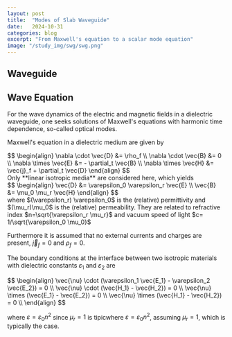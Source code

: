 ```yaml
---
layout: post
title:  "Modes of Slab Waveguide"
date:   2024-10-31
categories: blog
excerpt: "From Maxwell's equation to a scalar mode equation"
image: "/study_img/swg/swg.png"
---
```


<head>
<script type="text/x-mathjax-config"> MathJax.Hub.Config({ TeX: { equationNumbers: { autoNumber: "all" } } }); </script>
       <script type="text/x-mathjax-config">
         MathJax.Hub.Config({
           tex2jax: {
             inlineMath: [ ['$','$'], ["\\(","\\)"] ],
             displayMath: [['$$','$$']],
             processEscapes: true
           }
         });
       </script>
       <script src="https://cdn.mathjax.org/mathjax/latest/MathJax.js?config=TeX-AMS-MML_HTMLorMML" type="text/javascript"></script>
</head>

## Waveguide

## Wave Equation

For the wave dynamics of the electric and magnetic fields in a dielectric waveguide, one seeks solutions of Maxwell's equations with harmonic time dependence, so-called optical modes.

Maxwell's equation in a dielectric medium are given by
<div style="overflow-x: auto;">
$$
\begin{align}
\nabla \cdot \vec{D} &= \rho_f  \\
\nabla \cdot \vec{B} &= 0  \\
\nabla \times \vec{E} &= - \partial_t \vec{B} \\
\nabla \times \vec{H} &= \vec{j}_f + \partial_t \vec{D}
\end{align}
$$
</div>
Only **linear isotropic media** are considered here, which yields
 <div style="overflow-x: auto;">
$$
\begin{align}
\vec{D} &= \varepsilon_0 \varepsilon_r \vec{E} \\
\vec{B} &= \mu_0 \mu_r \vec{H}
\end{align}
$$
</div>
where $(\varepsilon_r) \varepsilon_0$ is the (relative) permittivity and $(\mu_r)\mu_0$ is the (relative) permeability.
They are related to refractive index $n=\sqrt{\varepsilon_r \mu_r}$ and vacuum speed of light $c= 1/\sqrt{\varepsilon_0 \mu_0}$

Furthermore it is assumed that no external currents and charges are present, $\vec{j}_f=0$ and $\rho_f=0$.

The boundary conditions at the interface between two isotropic materials with dielectric constants $\varepsilon_1$ and $\varepsilon_2$ are 
 <div style="overflow-x: auto;">
$$
\begin{align}
\vec{\nu} \cdot (\varepsilon_1 \vec{E_1} - \varepsilon_2 \vec{E_2}) = 0 \\
\vec{\nu} \cdot (\vec{H_1} - \vec{H_2}) = 0 \\
\vec{\nu} \times (\vec{E_1} - \vec{E_2}) = 0 \\
\vec{\nu} \times (\vec{H_1} - \vec{H_2}) = 0 \\
\end{align}
$$
</div>

where $\varepsilon=\varepsilon_0 n^2$ since $\mu_r=1$ is tipicwhere $\varepsilon = \varepsilon_0 n^2$, assuming $\mu_r = 1$, which is typically the case.

